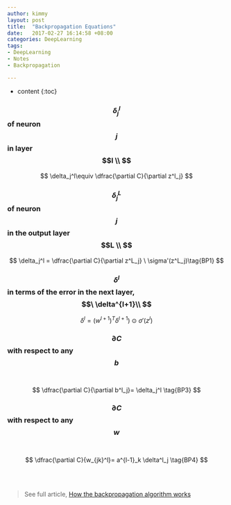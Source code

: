 ```yaml
---
author: kimmy
layout: post
title:  "Backpropagation Equations"
date:   2017-02-27 16:14:58 +08:00
categories: DeepLearning
tags:
- DeepLearning
- Notes
- Backpropagation

---
```



* content
{:toc}



###  $$\delta_j^l$$ of neuron $$j$$ in layer $$l \\ $$

$$
\delta_j^l\equiv \dfrac{\partial C}{\partial z^l_j}
$$

###  $$\delta_j^L$$ of neuron $$j$$ in the output layer $$L \\ $$
$$
\delta_j^l = \dfrac{\partial C}{\partial z^L_j} \ \sigma'(z^L_j)\tag{BP1}
$$

###  $$\delta^l$$ in terms of the error in the next layer,  $$\ \delta^{l+1}\\ $$
$$
\delta^l = (w^{l+1})^T\delta^{l+1})\ \odot\ \sigma'(z^l)\tag{BP2}
$$

###  $$\partial C$$ with respect to any $$b$$ <br>
$$
\dfrac{\partial C}{\partial b^l_j}= \delta_j^l \tag{BP3}
$$

###  $$\partial C$$ with respect to any $$w$$ <br>
$$
\dfrac{\partial C}{w_{jk}^l}= a^{l-1}_k \delta^l_j \tag{BP4}
$$

<br><br>
> See full article, [How the backpropagation algorithm works](http://neuralnetworksanddeeplearning.com/chap2.html)
